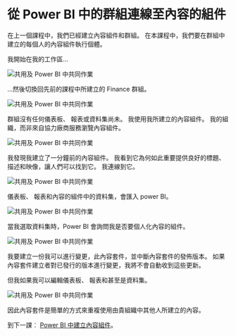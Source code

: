 <properties
   pageTitle="使用內容的組件"
   description="快速地在您的組織之間重複使用儀表板、 報表和資料集"
   services="powerbi"
   documentationCenter=""
   authors="davidiseminger"
   manager="mblythe"
   backup=""
   editor=""
   tags=""
   qualityFocus="no"
   qualityDate=""
   featuredVideoId="fE9R6ydo8yk"
   featuredVideoThumb=""
   courseDuration="7m"/>

<tags
   ms.service="powerbi"
   ms.devlang="NA"
   ms.topic="get-started-article"
   ms.tgt_pltfrm="NA"
   ms.workload="powerbi"
   ms.date="09/29/2016"
   ms.author="davidi"/>

# 從 Power BI 中的群組連線至內容的組件

在上一個課程中，我們已經建立內容組件和群組。 在本課程中，我們要在群組中建立的每個人的內容組件執行個體。

我開始在我的工作區...

![共用及 Power BI 中共同作業](./media/powerbi-learning-6-3-use-content-packs/pbi_learn06_03myworkspace.png)

...然後切換回先前的課程中所建立的 Finance 群組。

![共用及 Power BI 中共同作業](./media/powerbi-learning-6-3-use-content-packs/pbi_learn06_03switch2group.png)

群組沒有任何儀表板、 報表或資料集尚未。 我使用我所建立的內容組件。 我的組織，而非來自協力廠商服務瀏覽內容組件。

![共用及 Power BI 中共同作業](./media/powerbi-learning-6-3-use-content-packs/pbi_learn06_03myorgcontpk.png)

我發現我建立了一分鐘前的內容組件。 我看到它為何如此重要提供良好的標題、 描述和映像，讓人們可以找到它。 我連線到它。

![共用及 Power BI 中共同作業](./media/powerbi-learning-6-3-use-content-packs/pbi_learn06_03contgallry.png)

儀表板、 報表和內容的組件中的資料集，會匯入 power BI。

![共用及 Power BI 中共同作業](./media/powerbi-learning-6-3-use-content-packs/pbi_learn06_03added2group.png)

當我選取資料集時，Power BI 會詢問我是否要個人化內容的組件。

![共用及 Power BI 中共同作業](./media/powerbi-learning-6-3-use-content-packs/pbi_learn06_03personalize.png)

我要建立一份我可以進行變更，此內容套件，並中斷內容套件的發佈版本。 如果內容套件建立者對已發行的版本進行變更，我將不會自動收到這些更新。

但我如果我可以編輯儀表板、 報表和甚至是資料集。

![共用及 Power BI 中共同作業](./media/powerbi-learning-6-3-use-content-packs/pbi_learn06_03editreport.png)

因此內容套件是簡單的方式來重複使用由貴組織中其他人所建立的內容。

到下一課︰ [Power BI 中建立內容組件](powerbi-learning-6-4-update-content-pack.md)。
